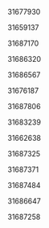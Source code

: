 31677930

31659137

31687170

31686320

31686567

31676187

31687806

31683239

31662638

31687325

31687371

31687484

31686647

31687258

